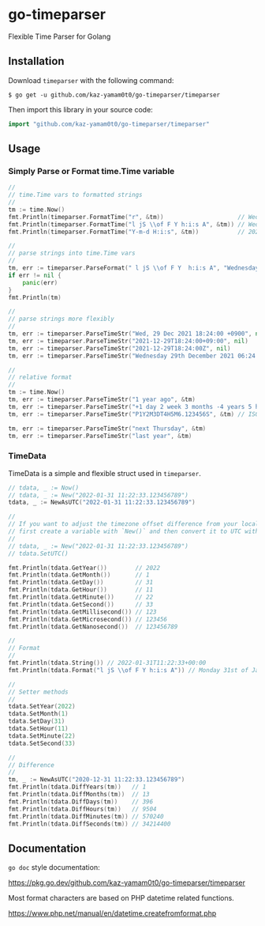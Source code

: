 # go-timeparser
Flexible Time Parser for Golang

## Installation

Download `timeparser` with the following command:

```shell
$ go get -u github.com/kaz-yamam0t0/go-timeparser/timeparser
```

Then import this library in your source code:

```go
import "github.com/kaz-yamam0t0/go-timeparser/timeparser"
```

## Usage

### Simply Parse or Format time.Time variable

```go
// 
// time.Time vars to formatted strings
// 
tm := time.Now()
fmt.Println(timeparser.FormatTime("r", &tm))                     // Wed, 29 Dec 2021 18:24:00 +0900
fmt.Println(timeparser.FormatTime("l jS \\of F Y h:i:s A", &tm)) // Wednesday 29th of December 2021 06:24:00 PM
fmt.Println(timeparser.FormatTime("Y-m-d H:i:s", &tm))           // 2021-12-29 18:24:00

// 
// parse strings into time.Time vars
// 
tm, err := timeparser.ParseFormat(" l jS \\of F Y  h:i:s A", "Wednesday 29th of December  2021 06:24:12 PM ")
if err != nil {
	panic(err)
}
fmt.Println(tm)

// 
// parse strings more flexibly
// 
tm, err := timeparser.ParseTimeStr("Wed, 29 Dec 2021 18:24:00 +0900", nil)
tm, err := timeparser.ParseTimeStr("2021-12-29T18:24:00+09:00", nil)
tm, err := timeparser.ParseTimeStr("2021-12-29T18:24:00Z", nil)
tm, err := timeparser.ParseTimeStr("Wednesday 29th December 2021 06:24:00 PM", nil)

// 
// relative format
// 
tm := time.Now()
tm, err := timeparser.ParseTimeStr("1 year ago", &tm)
tm, err := timeparser.ParseTimeStr("+1 day 2 week 3 months -4 years 5 hours -6 minutes 7 seconds", &tm)
tm, err := timeparser.ParseTimeStr("P1Y2M3DT4H5M6.123456S", &tm) // ISO 8601 Interval Format

tm, err := timeparser.ParseTimeStr("next Thursday", &tm)
tm, err := timeparser.ParseTimeStr("last year", &tm)

```

### TimeData

TimeData is a simple and flexible struct used in `timeparser`.

```go
// tdata, _ := Now()
// tdata, _ := New("2022-01-31 11:22:33.123456789")
tdata, _ := NewAsUTC("2022-01-31 11:22:33.123456789")

// 
// If you want to adjust the timezone offset difference from your local env, 
// first create a variable with `New()` and then convert it to UTC with `SetUTC()`
// 
// tdata, _ := New("2022-01-31 11:22:33.123456789")
// tdata.SetUTC()

fmt.Println(tdata.GetYear())        // 2022
fmt.Println(tdata.GetMonth())       // 1
fmt.Println(tdata.GetDay())         // 31
fmt.Println(tdata.GetHour())        // 11
fmt.Println(tdata.GetMinute())      // 22
fmt.Println(tdata.GetSecond())      // 33
fmt.Println(tdata.GetMillisecond()) // 123
fmt.Println(tdata.GetMicrosecond()) // 123456
fmt.Println(tdata.GetNanosecond())  // 123456789

// 
// Format
// 
fmt.Println(tdata.String()) // 2022-01-31T11:22:33+00:00
fmt.Println(tdata.Format("l jS \\of F Y h:i:s A")) // Monday 31st of January 2022 06:22:33 PM

// 
// Setter methods
// 
tdata.SetYear(2022)
tdata.SetMonth(1)
tdata.SetDay(31)
tdata.SetHour(11)
tdata.SetMinute(22)
tdata.SetSecond(33)

// 
// Difference 
// 
tm, _ := NewAsUTC("2020-12-31 11:22:33.123456789")
fmt.Println(tdata.DiffYears(tm))   // 1
fmt.Println(tdata.DiffMonths(tm))  // 13
fmt.Println(tdata.DiffDays(tm))    // 396
fmt.Println(tdata.DiffHours(tm))   // 9504
fmt.Println(tdata.DiffMinutes(tm)) // 570240
fmt.Println(tdata.DiffSeconds(tm)) // 34214400

```


## Documentation

`go doc` style documentation:

https://pkg.go.dev/github.com/kaz-yamam0t0/go-timeparser/timeparser

Most format characters are based on PHP datetime related functions.

https://www.php.net/manual/en/datetime.createfromformat.php
